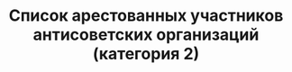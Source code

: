 ---
title: Список арестованных участников антисоветских организаций (категория 2)
description: РГАСПИ, ф.17, оп.171, дело 420, лист 1
images:
- /disk/pictures/v14/17-171-420-001.jpg
- /disk/pictures/v14/17-171-420-002.jpg
- /disk/pictures/v14/17-171-420-003.jpg
- /disk/pictures/v14/17-171-420-004.jpg
- /disk/pictures/v14/17-171-420-005.jpg
- /disk/pictures/v14/17-171-420-006.jpg
---